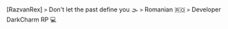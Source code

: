 
[RazvanRex]
```>``` Don't let the past define you 🌫️
```>``` Romanian 🇷🇴
```>``` Developer DarkCharm RP 💻

<!---
RazvanRex/RazvanRex is a ✨ special ✨ repository because its `README.md` (this file) appears on your GitHub profile.
You can click the Preview link to take a look at your changes.
--->

